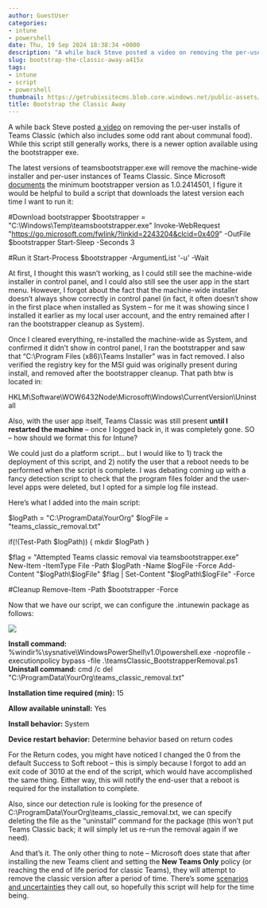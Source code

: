 ```yaml
---
author: GuestUser
categories:
- intune
- powershell
date: Thu, 19 Sep 2024 18:38:34 +0000
description: "A while back Steve posted a video on removing the per-user installs of Teams Classic (which also includes some odd rant about communal food). While this script still generally works, there is a newer option available using the bootstrapper exe. The latest versions of teamsbootstrapper.exe will remove the machine-wide."
slug: bootstrap-the-classic-away-a415x
tags:
- intune
- script
- powershell
thumbnail: https://getrubixsitecms.blob.core.windows.net/public-assets/content/v1/thumbnails/bootstrap-the-classic-away-a415x_thumbnail.jpg
title: Bootstrap the Classic Away
---
```


A while back Steve posted [a video](https://youtu.be/Zmk44EuMud4?si=zTyMrMrcsOhFwPC6) on removing the per-user installs of Teams Classic (which also includes some odd rant about communal food). While this script still generally works, there is a newer option available using the bootstrapper exe.

The latest versions of teamsbootstrapper.exe will remove the machine-wide installer and per-user instances of Teams Classic. Since Microsoft [documents](https://learn.microsoft.com/en-us/microsoftteams/new-teams-bulk-install-client#remove-classic-teams-for-all-users) the minimum bootstrapper version as 1.0.2414501, I figure it would be helpful to build a script that downloads the latest version each time I want to run it:

#Download bootstrapper
$bootstrapper = "C:\\Windows\\Temp\\teamsbootstrapper.exe"
Invoke-WebRequest "https://go.microsoft.com/fwlink/?linkid=2243204&clcid=0x409" -OutFile $bootstrapper
Start-Sleep -Seconds 3

#Run it
Start-Process $bootstrapper -ArgumentList '-u' -Wait

At first, I thought this wasn’t working, as I could still see the machine-wide installer in control panel, and I could also still see the user app in the start menu. However, I forgot about the fact that the machine-wide installer doesn’t always show correctly in control panel (in fact, it often doesn’t show in the first place when installed as System – for me it was showing since I installed it earlier as my local user account, and the entry remained after I ran the bootstrapper cleanup as System).

Once I cleared everything, re-installed the machine-wide as System, and confirmed it didn’t show in control panel, I ran the bootstrapper and saw that “C:\\Program Files (x86)\\Teams Installer” was in fact removed. I also verified the registry key for the MSI guid was originally present during install, and removed after the bootstrapper cleanup. That path btw is located in:

HKLM\\Software\\WOW6432Node\\Microsoft\\Windows\\CurrentVersion\\Uninstall

Also, with the user app itself, Teams Classic was still present **until I restarted the machine** – once I logged back in, it was completely gone. SO – how should we format this for Intune?

We could just do a platform script… but I would like to 1) track the deployment of this script, and 2) notify the user that a reboot needs to be performed when the script is complete. I was debating coming up with a fancy detection script to check that the program files folder and the user-level apps were deleted, but I opted for a simple log file instead.

Here’s what I added into the main script:

$logPath = "C:\\ProgramData\\YourOrg"
$logFile = "teams\_classic\_removal.txt"

if(!(Test-Path $logPath))
{
    mkdir $logPath
}

$flag = "Attempted Teams classic removal via teamsbootstrapper.exe"
New-Item -ItemType File -Path $logPath -Name $logFile -Force
Add-Content "$logPath\\$logFile" $flag | Set-Content "$logPath\\$logFile" -Force

#Cleanup
Remove-Item -Path $bootstrapper -Force

Now that we have our script, we can configure the .intunewin package as follows:

![](https://getrubixsitecms.blob.core.windows.net/public-assets/content/v1/5dd365a31aa1fd743bc30b8e/dc419dd5-ce3a-4878-90ea-8e3ce1fd6209/Picture1.png)

**Install command:** %windir%\\sysnative\\WindowsPowerShell\\v1.0\\powershell.exe -noprofile -executionpolicy bypass -file .\\teamsClassic\_BootstrapperRemoval.ps1  
**Uninstall command:** cmd /c del "C:\\ProgramData\\YourOrg\\teams\_classic\_removal.txt"

**Installation time required (min):** 15

**Allow available uninstall:** Yes

**Install behavior:** System

**Device restart behavior:** Determine behavior based on return codes

For the Return codes, you might have noticed I changed the 0 from the default Success to Soft reboot – this is simply because I forgot to add an exit code of 3010 at the end of the script, which would have accomplished the same thing. Either way, this will notify the end-user that a reboot is required for the installation to complete.

Also, since our detection rule is looking for the presence of C:\\ProgramData\\YourOrg\\teams\_classic\_removal.txt, we can specify deleting the file as the “uninstall” command for the package (this won’t put Teams Classic back; it will simply let us re-run the removal again if we need).

 And that’s it. The only other thing to note – Microsoft does state that after installing the new Teams client and setting the **New Teams Only** policy (or reaching the end of life period for classic Teams), they will attempt to remove the classic version after a period of time. There’s some [scenarios and uncertainties](https://learn.microsoft.com/en-us/microsoftteams/teams-classic-client-uninstall) they call out, so hopefully this script will help for the time being.
